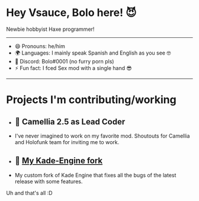 # Hey Vsauce, Bolo here! 😈

Newbie hobbyist Haxe programmer! 

---------------------------------------

- 😄 Pronouns: he/him 
- 🌍 Languages: I mainly speak Spanish and English as you see 🤓
- 📱 Discord: Bolo#0001 (no furry porn pls)
- ⚡ Fun fact: I fced Sex mod with a single hand 😎

---------------------------------------

# Projects I'm contributing/working
- ## 🔭 Camellia 2.5 as Lead Coder 
- I've never imagined to work on my favorite mod. Shoutouts for Camellia and Holofunk team for inviting me to work.
- ## 🌱 [My Kade-Engine fork](https://github.com/BoloVEVO/Kade-Engine-Public)
- My custom fork of Kade Engine that fixes all the bugs of the latest release with some features.

Uh and that's all :D


<!--
**BoloVEVO/BoloVEVO** is a ✨ _special_ ✨ repository because its `README.md` (this file) appears on your GitHub profile.

Here are some ideas to get you started:

- 🔭 I’m currently working on ...
- 🌱 I’m currently learning ...
- 👯 I’m looking to collaborate on ...
- 🤔 I’m looking for help with ...
- 💬 Ask me about ...
- 📫 How to reach me: ...
- 😄 Pronouns: ...
- ⚡ Fun fact: ...
-->
